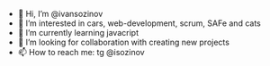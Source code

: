 - 👋 Hi, I’m @ivansozinov
- 👀 I’m interested in cars, web-development, scrum, SAFe and cats
- 🌱 I’m currently learning javacript
- 💞️ I’m looking for collaboration with creating new projects
- 📫 How to reach me: tg @isozinov

<!---
ivansozinov/ivansozinov is a ✨ special ✨ repository because its `README.md` (this file) appears on your GitHub profile.
You can click the Preview link to take a look at your changes.
--->
